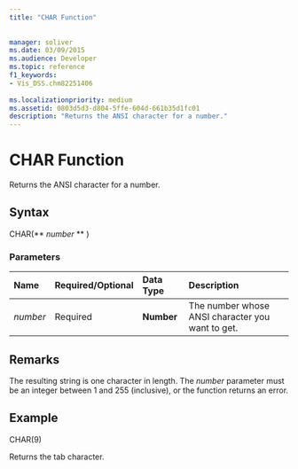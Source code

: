 ```yaml
---
title: "CHAR Function"
 
 
manager: soliver
ms.date: 03/09/2015
ms.audience: Developer
ms.topic: reference
f1_keywords:
- Vis_DSS.chm82251406
 
ms.localizationpriority: medium
ms.assetid: 0803d5d3-d804-5ffe-604d-661b35d1fc01
description: "Returns the ANSI character for a number."
---
```


# CHAR Function

Returns the ANSI character for a number.
  
## Syntax

CHAR(** *number* ** ) 
  
### Parameters

|**Name**|**Required/Optional**|**Data Type**|**Description**|
|:-----|:-----|:-----|:-----|
| _number_ <br/> |Required  <br/> |**Number** <br/> |The number whose ANSI character you want to get. |
   
## Remarks

The resulting string is one character in length. The  _number_ parameter must be an integer between 1 and 255 (inclusive), or the function returns an error. 
  
## Example

CHAR(9) 
  
Returns the tab character. 
  

